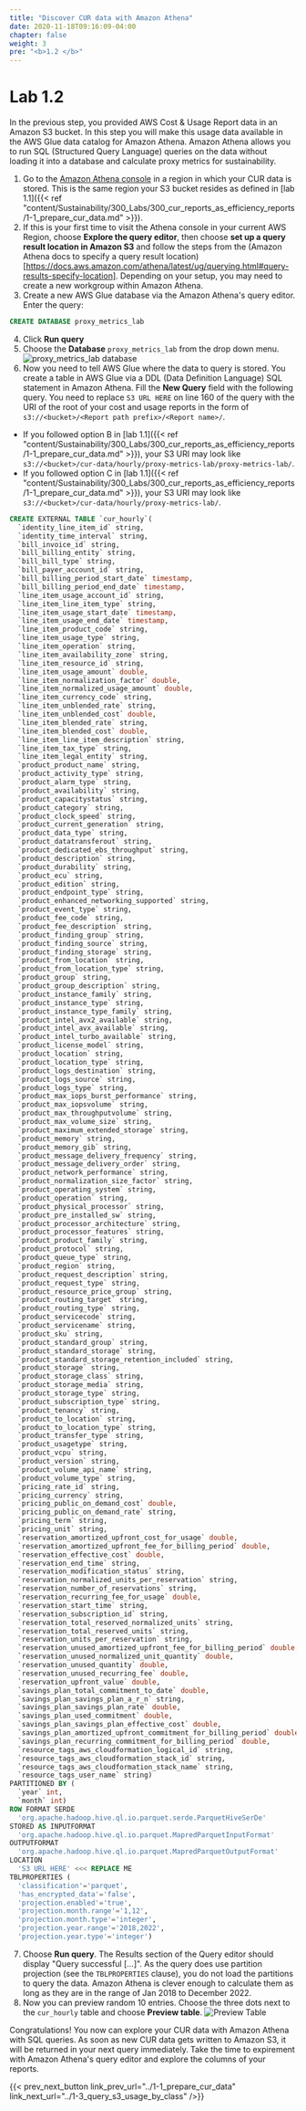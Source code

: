 ```yaml
---
title: "Discover CUR data with Amazon Athena"
date: 2020-11-18T09:16:09-04:00
chapter: false
weight: 3
pre: "<b>1.2 </b>"
---
```


# Lab 1.2

In the previous step, you provided AWS Cost & Usage Report data in an Amazon S3 bucket. In this step you will make this usage data available in the AWS Glue data catalog for Amazon Athena. Amazon Athena allows you to run SQL (Structured Query Language) queries on the data without loading it into a database and calculate proxy metrics for sustainability.

1. Go to the [Amazon Athena console](https://console.aws.amazon.com/athena/home?force#query) in a region in which your CUR data is stored. This is the same region your S3 bucket resides as defined in [lab 1.1]({{< ref "content/Sustainability/300_Labs/300_cur_reports_as_efficiency_reports/1-1_prepare_cur_data.md" >}}).
2. If this is your first time to visit the Athena console in your current AWS Region, choose **Explore the query editor**, then choose **set up a query result location in Amazon S3** and follow the steps from the (Amazon Athena docs to specify a query result location)[https://docs.aws.amazon.com/athena/latest/ug/querying.html#query-results-specify-location]. Depending on your setup, you may need to create a new workgroup within Amazon Athena.
3. Create a new AWS Glue database via the Amazon Athena's query editor. Enter the query:
```sql
CREATE DATABASE proxy_metrics_lab
```
4. Click **Run query**
5. Choose the **Database** `proxy_metrics_lab` from the drop down menu.
![proxy_metrics_lab database](/Sustainability/300_cur_reports_as_efficiency_reports/lab1-2/images/database-selection.png)
6. Now you need to tell AWS Glue where the data to query is stored. You create a table in AWS Glue via a DDL (Data Definition Language) SQL statement in Amazon Athena. Fill the **New Query** field with the following query. You need to replace `S3 URL HERE` on line 160 of the query with the URI of the root of your cost and usage reports in the form of `s3://<bucket>/<Report path prefix>/<Report name>/`.
  * If you followed option B in [lab 1.1]({{< ref "content/Sustainability/300_Labs/300_cur_reports_as_efficiency_reports/1-1_prepare_cur_data.md" >}}), your S3 URI may look like `s3://<bucket>/cur-data/hourly/proxy-metrics-lab/proxy-metrics-lab/`.
  * If you followed option C in [lab 1.1]({{< ref "content/Sustainability/300_Labs/300_cur_reports_as_efficiency_reports/1-1_prepare_cur_data.md" >}}), your S3 URI may look like `s3://<bucket>/cur-data/hourly/proxy-metrics-lab/`.  
```sql
CREATE EXTERNAL TABLE `cur_hourly`(
  `identity_line_item_id` string,
  `identity_time_interval` string,
  `bill_invoice_id` string,
  `bill_billing_entity` string,
  `bill_bill_type` string,
  `bill_payer_account_id` string,
  `bill_billing_period_start_date` timestamp,
  `bill_billing_period_end_date` timestamp,
  `line_item_usage_account_id` string,
  `line_item_line_item_type` string,
  `line_item_usage_start_date` timestamp,
  `line_item_usage_end_date` timestamp,
  `line_item_product_code` string,
  `line_item_usage_type` string,
  `line_item_operation` string,
  `line_item_availability_zone` string,
  `line_item_resource_id` string,
  `line_item_usage_amount` double,
  `line_item_normalization_factor` double,
  `line_item_normalized_usage_amount` double,
  `line_item_currency_code` string,
  `line_item_unblended_rate` string,
  `line_item_unblended_cost` double,
  `line_item_blended_rate` string,
  `line_item_blended_cost` double,
  `line_item_line_item_description` string,
  `line_item_tax_type` string,
  `line_item_legal_entity` string,
  `product_product_name` string,
  `product_activity_type` string,
  `product_alarm_type` string,
  `product_availability` string,
  `product_capacitystatus` string,
  `product_category` string,
  `product_clock_speed` string,
  `product_current_generation` string,
  `product_data_type` string,
  `product_datatransferout` string,
  `product_dedicated_ebs_throughput` string,
  `product_description` string,
  `product_durability` string,
  `product_ecu` string,
  `product_edition` string,
  `product_endpoint_type` string,
  `product_enhanced_networking_supported` string,
  `product_event_type` string,
  `product_fee_code` string,
  `product_fee_description` string,
  `product_finding_group` string,
  `product_finding_source` string,
  `product_finding_storage` string,
  `product_from_location` string,
  `product_from_location_type` string,
  `product_group` string,
  `product_group_description` string,
  `product_instance_family` string,
  `product_instance_type` string,
  `product_instance_type_family` string,
  `product_intel_avx2_available` string,
  `product_intel_avx_available` string,
  `product_intel_turbo_available` string,
  `product_license_model` string,
  `product_location` string,
  `product_location_type` string,
  `product_logs_destination` string,
  `product_logs_source` string,
  `product_logs_type` string,
  `product_max_iops_burst_performance` string,
  `product_max_iopsvolume` string,
  `product_max_throughputvolume` string,
  `product_max_volume_size` string,
  `product_maximum_extended_storage` string,
  `product_memory` string,
  `product_memory_gib` string,
  `product_message_delivery_frequency` string,
  `product_message_delivery_order` string,
  `product_network_performance` string,
  `product_normalization_size_factor` string,
  `product_operating_system` string,
  `product_operation` string,
  `product_physical_processor` string,
  `product_pre_installed_sw` string,
  `product_processor_architecture` string,
  `product_processor_features` string,
  `product_product_family` string,
  `product_protocol` string,
  `product_queue_type` string,
  `product_region` string,
  `product_request_description` string,
  `product_request_type` string,
  `product_resource_price_group` string,
  `product_routing_target` string,
  `product_routing_type` string,
  `product_servicecode` string,
  `product_servicename` string,
  `product_sku` string,
  `product_standard_group` string,
  `product_standard_storage` string,
  `product_standard_storage_retention_included` string,
  `product_storage` string,
  `product_storage_class` string,
  `product_storage_media` string,
  `product_storage_type` string,
  `product_subscription_type` string,
  `product_tenancy` string,
  `product_to_location` string,
  `product_to_location_type` string,
  `product_transfer_type` string,
  `product_usagetype` string,
  `product_vcpu` string,
  `product_version` string,
  `product_volume_api_name` string,
  `product_volume_type` string,
  `pricing_rate_id` string,
  `pricing_currency` string,
  `pricing_public_on_demand_cost` double,
  `pricing_public_on_demand_rate` string,
  `pricing_term` string,
  `pricing_unit` string,
  `reservation_amortized_upfront_cost_for_usage` double,
  `reservation_amortized_upfront_fee_for_billing_period` double,
  `reservation_effective_cost` double,
  `reservation_end_time` string,
  `reservation_modification_status` string,
  `reservation_normalized_units_per_reservation` string,
  `reservation_number_of_reservations` string,
  `reservation_recurring_fee_for_usage` double,
  `reservation_start_time` string,
  `reservation_subscription_id` string,
  `reservation_total_reserved_normalized_units` string,
  `reservation_total_reserved_units` string,
  `reservation_units_per_reservation` string,
  `reservation_unused_amortized_upfront_fee_for_billing_period` double,
  `reservation_unused_normalized_unit_quantity` double,
  `reservation_unused_quantity` double,
  `reservation_unused_recurring_fee` double,
  `reservation_upfront_value` double,
  `savings_plan_total_commitment_to_date` double,
  `savings_plan_savings_plan_a_r_n` string,
  `savings_plan_savings_plan_rate` double,
  `savings_plan_used_commitment` double,
  `savings_plan_savings_plan_effective_cost` double,
  `savings_plan_amortized_upfront_commitment_for_billing_period` double,
  `savings_plan_recurring_commitment_for_billing_period` double,
  `resource_tags_aws_cloudformation_logical_id` string,
  `resource_tags_aws_cloudformation_stack_id` string,
  `resource_tags_aws_cloudformation_stack_name` string,
  `resource_tags_user_name` string)
PARTITIONED BY (
  `year` int,
  `month` int)
ROW FORMAT SERDE
  'org.apache.hadoop.hive.ql.io.parquet.serde.ParquetHiveSerDe'
STORED AS INPUTFORMAT
  'org.apache.hadoop.hive.ql.io.parquet.MapredParquetInputFormat'
OUTPUTFORMAT
  'org.apache.hadoop.hive.ql.io.parquet.MapredParquetOutputFormat'
LOCATION
  'S3 URL HERE' <<< REPLACE ME
TBLPROPERTIES (
  'classification'='parquet',
  'has_encrypted_data'='false',
  'projection.enabled'='true',
  'projection.month.range'='1,12',
  'projection.month.type'='integer',
  'projection.year.range'='2018,2022',
  'projection.year.type'='integer')
```

7. Choose **Run query**. The Results section of the Query editor should display "Query successful [...]". As the query does use partition projection (see the `TBLPROPERTIES` clause), you do not load the partitions to query the data. Amazon Athena is clever enough to calculate them as long as they are in the range of Jan 2018 to December 2022.
8. Now you can preview random 10 entries. Choose the three dots next to the `cur_hourly` table and choose **Preview table**.
![Preview Table](/Sustainability/300_cur_reports_as_efficiency_reports/lab1-2/images/preview-table.png)

Congratulations! You now can explore your CUR data with Amazon Athena with SQL queries. As soon as new CUR data gets written to Amazon S3, it will be returned in your next query immediately. Take the time to expirement with Amazon Athena's query editor and explore the columns of your reports.

{{< prev_next_button link_prev_url="../1-1_prepare_cur_data" link_next_url="../1-3_query_s3_usage_by_class" />}}
